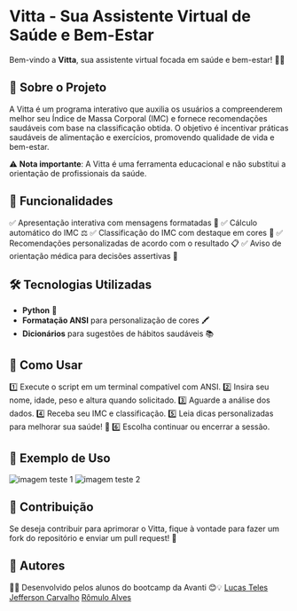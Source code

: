 # Vitta - Sua Assistente Virtual de Saúde e Bem-Estar

Bem-vindo a **Vitta**, sua assistente virtual focada em saúde e bem-estar! 🌱💙

## 📌 Sobre o Projeto

A Vitta é um programa interativo que auxilia os usuários a compreenderem melhor seu Índice de Massa Corporal (IMC) e fornece recomendações saudáveis com base na classificação obtida. O objetivo é incentivar práticas saudáveis de alimentação e exercícios, promovendo qualidade de vida e bem-estar.

⚠ **Nota importante**: A Vitta é uma ferramenta educacional e não substitui a orientação de profissionais da saúde.

## 🚀 Funcionalidades

✅ Apresentação interativa com mensagens formatadas 📢
✅ Cálculo automático do IMC ⚖️
✅ Classificação do IMC com destaque em cores 🎨
✅ Recomendações personalizadas de acordo com o resultado 📋
✅ Aviso de orientação médica para decisões assertivas 🏥

## 🛠️ Tecnologias Utilizadas

- **Python** 🐍
- **Formatação ANSI** para personalização de cores 🖍️
- **Dicionários** para sugestões de hábitos saudáveis 📚

## 🎯 Como Usar

1️⃣ Execute o script em um terminal compatível com ANSI.
2️⃣ Insira seu nome, idade, peso e altura quando solicitado.
3️⃣ Aguarde a análise dos dados.
4️⃣ Receba seu IMC e classificação.
5️⃣ Leia dicas personalizadas para melhorar sua saúde! 💪
6️⃣ Escolha continuar ou encerrar a sessão.

## 📸 Exemplo de Uso

![imagem teste 1](https://i.imgur.com/62RuWMH.png)
![imagem teste 2](https://i.imgur.com/PKZbBps.png)

## 📌 Contribuição

Se deseja contribuir para aprimorar o Vitta, fique à vontade para fazer um fork do repositório e enviar um pull request! 🚀

## 🏅 Autores

👨‍💻 Desenvolvido pelos alunos do bootcamp da Avanti 😊💡
[Lucas Teles](https://github.com/Lucas-Teles)
[Jefferson Carvalho](https://github.com/jeffsousac)
[Rômulo Alves](https://github.com/ALVESROMULO)

